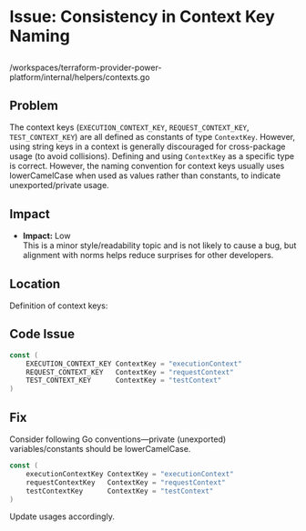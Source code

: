 # Issue: Consistency in Context Key Naming

##

/workspaces/terraform-provider-power-platform/internal/helpers/contexts.go

## Problem

The context keys (`EXECUTION_CONTEXT_KEY`, `REQUEST_CONTEXT_KEY`, `TEST_CONTEXT_KEY`) are all defined as constants of type `ContextKey`. However, using string keys in a context is generally discouraged for cross-package usage (to avoid collisions). Defining and using `ContextKey` as a specific type is correct. However, the naming convention for context keys usually uses lowerCamelCase when used as values rather than constants, to indicate unexported/private usage.

## Impact

- **Impact:** Low  
  This is a minor style/readability topic and is not likely to cause a bug, but alignment with norms helps reduce surprises for other developers.

## Location

Definition of context keys:

## Code Issue

```go
const (
	EXECUTION_CONTEXT_KEY ContextKey = "executionContext"
	REQUEST_CONTEXT_KEY   ContextKey = "requestContext"
	TEST_CONTEXT_KEY      ContextKey = "testContext"
)
```

## Fix

Consider following Go conventions—private (unexported) variables/constants should be lowerCamelCase.

```go
const (
	executionContextKey ContextKey = "executionContext"
	requestContextKey   ContextKey = "requestContext"
	testContextKey      ContextKey = "testContext"
)
```

Update usages accordingly.
